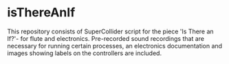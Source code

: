 # isThereAnIf
This repository consists of SuperCollider script for the piece 'Is There an If?'- for flute and electronics. 
Pre-recorded sound recordings that are necessary for running certain processes, an electronics documentation and images showing labels on the controllers are included. 
